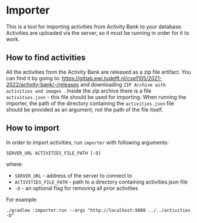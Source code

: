 # Importer

This is a tool for importing activities from Activity Bank to your database.
Activities are uploaded via the server, so it must be running in order for it to work.

## How to find activities
All the activities from the Activity Bank are released as a zip file artifact.
You can find it by going to: https://gitlab.ewi.tudelft.nl/cse1105/2021-2022/activity-bank/-/releases
and downloading `ZIP Archive with activities and images `.
Inside the zip archive there is a file `activities.json` - this file should be used for importing.
When running the importer, the path of the directory containing the `activities.json` file should be provided as an argument, not the path of the file itself.

## How to import
In order to import activities, run `importer` with following arguments:
```
SERVER_URL ACTIVITIES_FILE_PATH [-D]
```
where:
- `SERVER_URL` - address of the server to connect to
- `ACTIVITIES_FILE_PATH` - path to a directory containing activities.json file
- `-D` - an optional flag for removing all prior activities

For example:
```
./gradlew :importer:run --args "http://localhost:8080 ../../activities -D"
```
